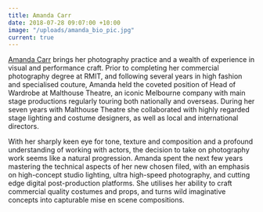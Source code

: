 ```yaml
---
title: Amanda Carr
date: 2018-07-28 09:07:00 +10:00
image: "/uploads/amanda_bio_pic.jpg"
current: true
---
```


[Amanda Carr](http://amandacarrcreative.com/) brings her photography practice and a wealth of experience in visual and performance craft.  Prior to completing her commercial photography degree at RMIT, and following several years in high fashion and specialised couture, Amanda held the coveted position of Head of Wardrobe at Malthouse Theatre, an iconic Melbourne company with main stage productions regularly touring both nationally and overseas.  During her seven years with Malthouse Theatre she collaborated with highly regarded stage lighting and costume designers, as well as local and international directors.

With her sharply keen eye for tone, texture and composition and a profound understanding of working with actors, the decision to take on photography work seems like a natural progression.  Amanda spent the next few years mastering the technical aspects of her new chosen filed, with an emphasis on high-concept studio lighting, ultra high-speed photography, and cutting edge digital post-production platforms.  She utilises her ability to craft commercial quality costumes and props, and turns wild imaginative concepts into capturable mise en scene compositions. 